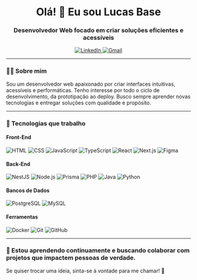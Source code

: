 <!--
**LucasBPPereira/LucasBPPereira** is a ✨ _special_ ✨ repository because its `README.md` (this file) appears on your GitHub profile.

Here are some ideas to get you started:

- 🔭 I’m currently working on ...
- 🌱 I’m currently learning ...
- 👯 I’m looking to collaborate on ...
- 🤔 I’m looking for help with ...
- 💬 Ask me about ...
- 📫 How to reach me: ...
- 😄 Pronouns: ...
- ⚡ Fun fact: ...
-->


<h1 align="center">Olá! 👋 Eu sou Lucas Base</h1>
<h3 align="center">Desenvolvedor Web focado em criar soluções eficientes e acessíveis</h3>

<p align="center">
  <a href="https://www.linkedin.com/in/lucas-base04/" target="_blank">
    <img src="https://img.shields.io/badge/LinkedIn-0077B5?style=flat-square&logo=linkedin&logoColor=white" alt="LinkedIn">
  </a>
  <a href="mailto:lucas.base29@gmail.com">
    <img src="https://img.shields.io/badge/E--mail-D14836?style=flat-square&logo=gmail&logoColor=white" alt="Gmail">
  </a>
<!--   <a href="https://seuportfólio.com" target="_blank">
    <img src="https://img.shields.io/badge/Portfólio-000?style=flat-square&logo=vercel&logoColor=white" alt="Portfólio">
  </a> -->
</p>

---

### 👨‍💻 Sobre mim

Sou um desenvolvedor web apaixonado por criar interfaces intuitivas, acessíveis e performáticas. Tenho interesse por todo o ciclo de desenvolvimento, da prototipação ao deploy. Busco sempre aprender novas tecnologias e entregar soluções com qualidade e propósito.

---

### 🧰 Tecnologias que trabalho

#### Front-End
![HTML](https://img.shields.io/badge/-HTML5-E34F26?logo=html5&logoColor=white&style=flat-square)
![CSS](https://img.shields.io/badge/-CSS3-1572B6?logo=css3&logoColor=white&style=flat-square)
![JavaScript](https://img.shields.io/badge/-JavaScript-F7DF1E?logo=javascript&logoColor=black&style=flat-square)
![TypeScript](https://img.shields.io/badge/-TypeScript-3178C6?logo=typescript&logoColor=white&style=flat-square)
![React](https://img.shields.io/badge/-React-61DAFB?logo=react&logoColor=black&style=flat-square)
![Next.js](https://img.shields.io/badge/-Next.js-000?logo=next.js&logoColor=white&style=flat-square)
![Figma](https://img.shields.io/badge/-Figma-F24E1E?logo=figma&logoColor=white&style=flat-square)

#### Back-End
![NestJS](https://img.shields.io/badge/-NestJS-E0234E?logo=nestjs&logoColor=white&style=flat-square)
![Node.js](https://img.shields.io/badge/-Node.js-339933?logo=node.js&logoColor=white&style=flat-square)
![Prisma](https://img.shields.io/badge/-Prisma-2D3748?logo=prisma&logoColor=white&style=flat-square)
![PHP](https://img.shields.io/badge/-PHP-777BB4?logo=php&logoColor=white&style=flat-square)
![Java](https://img.shields.io/badge/-Java-007396?logo=java&logoColor=white&style=flat-square)
![Python](https://img.shields.io/badge/-Python-3776AB?logo=python&logoColor=white&style=flat-square)

#### Bancos de Dados
![PostgreSQL](https://img.shields.io/badge/-PostgreSQL-4169E1?logo=postgresql&logoColor=white&style=flat-square)
![MySQL](https://img.shields.io/badge/-MySQL-4479A1?logo=mysql&logoColor=white&style=flat-square)

#### Ferramentas
![Docker](https://img.shields.io/badge/-Docker-2496ED?logo=docker&logoColor=white&style=flat-square)
![Git](https://img.shields.io/badge/-Git-F05032?logo=git&logoColor=white&style=flat-square)
![GitHub](https://img.shields.io/badge/-GitHub-181717?logo=github&logoColor=white&style=flat-square)

---

### 🚀 Estou aprendendo continuamente e buscando colaborar com projetos que impactem pessoas de verdade.

Se quiser trocar uma ideia, sinta-se à vontade para me chamar! 🤝

